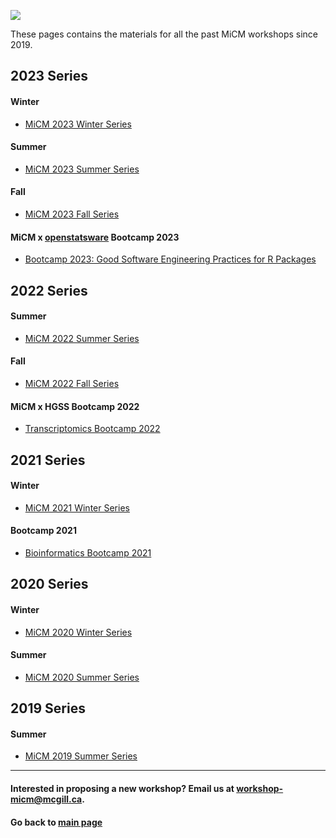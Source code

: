 ![](https://user-images.githubusercontent.com/58442767/204903856-48c6178b-d553-416a-ad93-b864f48d73e7.png) 

These pages contains the materials for all the past MiCM workshops since 2019.

## 2023 Series

#### Winter
* [MiCM 2023 Winter Series](https://github.com/McGill-MiCM/MiCM_Winter2023)
  
#### Summer
* [MiCM 2023 Summer Series](https://github.com/McGill-MiCM/MiCM_Summer2023)

#### Fall
* [MiCM 2023 Fall Series](https://github.com/McGill-MiCM/MiCM_Fall2023)

#### MiCM x [openstatsware](https://rconsortium.github.io/asa-biop-swe-wg/) Bootcamp 2023
* [Bootcamp 2023: Good Software Engineering Practices for R Packages](https://openpharma.github.io/workshop-r-swe-mtl/)
  
## 2022 Series

#### Summer 
* [MiCM 2022 Summer Series](https://github.com/McGill-MiCM/MiCM_Summer2022/)

#### Fall
* [MiCM 2022 Fall Series](https://github.com/McGill-MiCM/MiCM_Fall2022)

#### MiCM x HGSS Bootcamp 2022
* [Transcriptomics Bootcamp 2022](https://mcgill-micm.github.io/Transcriptomics-Bootcamp-2022/)

## 2021 Series

#### Winter
* [MiCM 2021 Winter Series](https://github.com/McGill-MiCM/MiCM_Winter2021)

#### Bootcamp 2021
* [Bioinformatics Bootcamp 2021](https://github.com/McGill-MiCM/2021-fall-bootcamp)

## 2020 Series 

#### Winter
* [MiCM 2020 Winter Series](https://github.com/McGill-MiCM/MiCM_Winter2020)

#### Summer
* [MiCM 2020 Summer Series](https://github.com/McGill-MiCM/MiCM_Summer2020)

## 2019 Series

#### Summer
* [MiCM 2019 Summer Series](https://github.com/McGill-MiCM/MiCM-Summer2019)

---

#### Interested in proposing a new workshop? Email us at workshop-micm@mcgill.ca.

#### Go back to [main page](https://mcgill-micm.github.io/)
